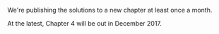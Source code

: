 
We're publishing the solutions to a new chapter at least once a month. 

At the latest, Chapter 4 will be out in December 2017.
